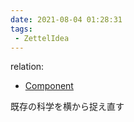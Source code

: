 ```yaml
---
date: 2021-08-04 01:28:31
tags:
 - ZettelIdea
---
```

relation:
 - [Component](../Novels/NovelClean/Component.md)

既存の科学を横から捉え直す